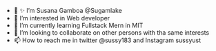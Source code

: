 - 👋 ✨ I’m Susana Gamboa @Sugamlake
- 👀 I’m interested in Web developer
- 🌱 I’m currently learning Fullstack Mern in MIT 
- 💞️ I’m looking to collaborate on other persons with tha same interests
- 📫 How to reach me in twitter @sussy183 and Instagram sussyust

<!---
Sugamlake/Sugamlake is a ✨ special ✨ repository because its `README.md` (this file) appears on your GitHub profile.
You can click the Preview link to take a look at your changes.
--->
